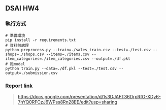 ## DSAI HW4

### 執行方式

```shell
# 準備環境
pip install -r requirements.txt
# 資料前處理
python preprocess.py --train=./sales_train.csv --test=./test.csv --shops=./shops.csv --items=./items.csv --item_categories=./item_categories.csv --output=./df.pkl
# 跑model
python train.py --data=./df.pkl --test=./test.csv --output=./submission.csv
```

### Report link

> https://docs.google.com/presentation/d/1s3DJAFT36DrpRfO-XDy6-7hYQ0RFCzJ6WPss8Rn28EE/edit?usp=sharing

